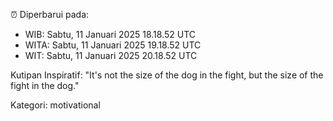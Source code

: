 ⏰ Diperbarui pada:
- WIB: Sabtu, 11 Januari 2025 18.18.52 UTC
- WITA: Sabtu, 11 Januari 2025 19.18.52 UTC
- WIT: Sabtu, 11 Januari 2025 20.18.52 UTC

Kutipan Inspiratif:
"It's not the size of the dog in the fight, but the size of the fight in the dog."


Kategori: motivational

